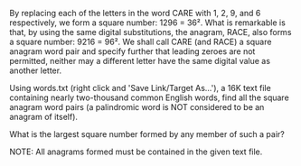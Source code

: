 By replacing each of the letters in the word CARE with 1, 2, 9, and 6 respectively, we form a square number: 1296 = 36². What is remarkable is that, by using the same digital substitutions, the anagram, RACE, also forms a square number: 9216 = 96². We shall call CARE (and RACE) a square anagram word pair and specify further that leading zeroes are not permitted, neither may a different letter have the same digital value as another letter.

Using words.txt (right click and 'Save Link/Target As...'), a 16K text file containing nearly two-thousand common English words, find all the square anagram word pairs (a palindromic word is NOT considered to be an anagram of itself).

What is the largest square number formed by any member of such a pair?

NOTE: All anagrams formed must be contained in the given text file.
